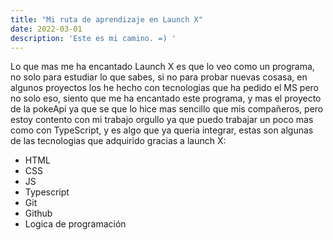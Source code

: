 ```yaml
---
title: "Mi ruta de aprendizaje en Launch X"
date: 2022-03-01
description: 'Este es mi camino. =) '
---
```


Lo que mas me ha encantado Launch X es que lo veo como un programa,
no solo para estudiar lo que sabes, si no para probar nuevas cosasa,
en algunos proyectos los he hecho con tecnologias que ha pedido el 
MS pero no solo eso, siento que me ha encantado este programa, y mas 
el proyecto de la pokeApi ya que se que lo hice mas sencillo que mis 
compañeros, pero estoy contento con mi trabajo orgullo ya que puedo 
trabajar un poco mas como con TypeScript, y es algo que ya queria 
integrar, estas son algunas de las tecnologias que adquirido gracias
a launch X:

* HTML
* CSS
* JS
* Typescript
* Git
* Github
* Logica de programación
